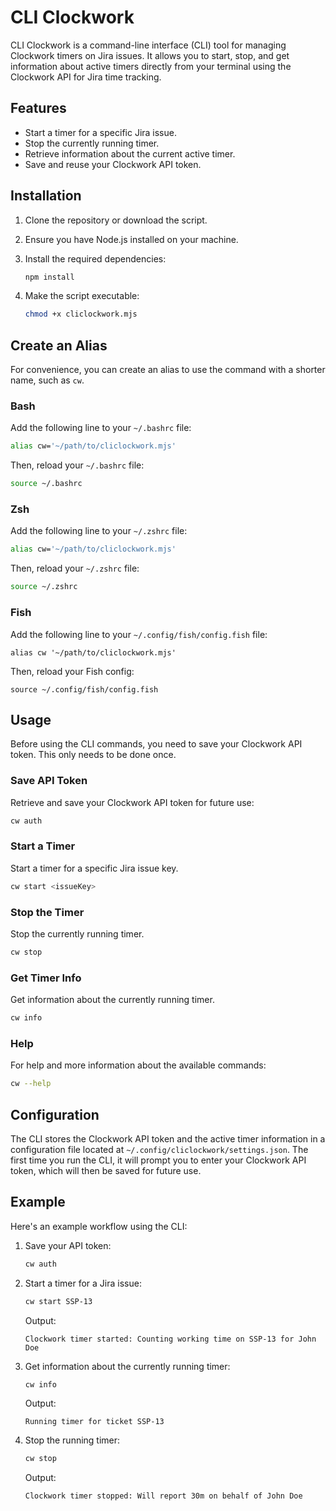 # CLI Clockwork

CLI Clockwork is a command-line interface (CLI) tool for managing Clockwork timers on Jira issues. It allows you to start, stop, and get information about active timers directly from your terminal using the Clockwork API for Jira time tracking.

## Features

- Start a timer for a specific Jira issue.
- Stop the currently running timer.
- Retrieve information about the current active timer.
- Save and reuse your Clockwork API token.

## Installation

1. Clone the repository or download the script.
2. Ensure you have Node.js installed on your machine.
3. Install the required dependencies:

   ```bash
   npm install
   ```

4. Make the script executable:

   ```bash
   chmod +x cliclockwork.mjs
   ```

## Create an Alias

For convenience, you can create an alias to use the command with a shorter name, such as `cw`.

### Bash

Add the following line to your `~/.bashrc` file:

```bash
alias cw='~/path/to/cliclockwork.mjs'
```

Then, reload your `~/.bashrc` file:

```bash
source ~/.bashrc
```

### Zsh

Add the following line to your `~/.zshrc` file:

```bash
alias cw='~/path/to/cliclockwork.mjs'
```

Then, reload your `~/.zshrc` file:

```bash
source ~/.zshrc
```

### Fish

Add the following line to your `~/.config/fish/config.fish` file:

```fish
alias cw '~/path/to/cliclockwork.mjs'
```

Then, reload your Fish config:

```fish
source ~/.config/fish/config.fish
```

## Usage

Before using the CLI commands, you need to save your Clockwork API token. This only needs to be done once.

### Save API Token

Retrieve and save your Clockwork API token for future use:

```bash
cw auth
```

### Start a Timer

Start a timer for a specific Jira issue key.

```bash
cw start <issueKey>
```

### Stop the Timer

Stop the currently running timer.

```bash
cw stop
```

### Get Timer Info

Get information about the currently running timer.

```bash
cw info
```

### Help

For help and more information about the available commands:

```bash
cw --help
```

## Configuration

The CLI stores the Clockwork API token and the active timer information in a configuration file located at `~/.config/cliclockwork/settings.json`. The first time you run the CLI, it will prompt you to enter your Clockwork API token, which will then be saved for future use.

## Example

Here's an example workflow using the CLI:

1. Save your API token:

   ```bash
   cw auth
   ```

2. Start a timer for a Jira issue:

   ```bash
   cw start SSP-13
   ```

   Output:

   ```
   Clockwork timer started: Counting working time on SSP-13 for John Doe
   ```

3. Get information about the currently running timer:

   ```bash
   cw info
   ```

   Output:

   ```
   Running timer for ticket SSP-13
   ```

4. Stop the running timer:

   ```bash
   cw stop
   ```

   Output:

   ```
   Clockwork timer stopped: Will report 30m on behalf of John Doe
   ```
